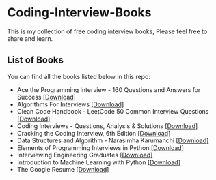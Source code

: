 # Coding-Interview-Books
This is my collection of free coding interview books, Please feel free to share and learn.

## List of Books
You can find all the books listed below in this repo:

- Ace the Programming Interview - 160 Questions and Answers for Success [[Download]](https://github.com/Vaitae/Coding-Interview-Books/blob/330e0414a0d6ac7d6862ba3bf6bb98670d026142/Ace%20the%20Programming%20Interview%20-%20160%20Questions%20and%20Answers%20for%20Success.pdf)
- Algorithms For Interviews [[Download]](https://github.com/Vaitae/Coding-Interview-Books/blob/80828ddf57215818b0788600a55cbffdea0112fb/Algorithms%20For%20Interviews.pdf)
- Clean Code Handbook - LeetCode 50 Common Interview Questions [[Download]](https://github.com/Vaitae/Coding-Interview-Books/blob/38907b224935863d2ec0d38167880459f6781008/Clean%20Code%20Handbook%20-%20LeetCode%2050%20Common%20Interview%20Questions.pdf)
- Coding Interviews - Questions, Analysis & Solutions [[Download]](https://github.com/Vaitae/Coding-Interview-Books/blob/38907b224935863d2ec0d38167880459f6781008/Coding%20Interviews%20-%20Questions%2C%20Analysis%20%26%20Solutions.pdf)
- Cracking the Coding Interview, 6th Edition [[Download]](https://drive.google.com/file/d/1fKZLTu1YbLuxM2Q1f1s-CrPXbRdHDcTZ/view?usp=sharing)
- Data Structures and Algorithm - Narasimha Karumanchi [[Download]](https://github.com/Vaitae/Coding-Interview-Books/blob/38907b224935863d2ec0d38167880459f6781008/Data%20Structures%20and%20Algorithms%20-%20Narasimha%20Karumanchi%20(6th%20Ed).pdf)
- Elements of Programming Interviews in Python [[Download]](https://github.com/Vaitae/Coding-Interview-Books/blob/bca0746497f7c7a02fc682c417a8a581782e647b/Elements%20of%20programming%20interviews%20in%20python.pdf)
- Interviewing Engineering Graduates [[Download]](https://github.com/Vaitae/Coding-Interview-Books/blob/38907b224935863d2ec0d38167880459f6781008/Interviewing%20Engineering%20Graduates.pdf)
- Introduction to Machine Learning with Python [[Download]](https://github.com/Vaitae/Coding-Interview-Books/blob/40dc2af429445ce98d0350e304028809a960f858/Introduction%20to%20Machine%20Learning%20with%20Python.pdf)
- The Google Resume [[Download]](https://github.com/Vaitae/Coding-Interview-Books/blob/38907b224935863d2ec0d38167880459f6781008/The%20Google%20Resume.pdf)
